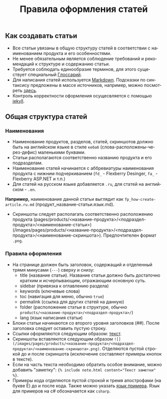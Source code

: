 ﻿---
title: Правила оформления статей
sidebar: flexberry-platform_sidebar
keywords: Flexberry Platform
toc: true
permalink: ru/fp_how-create-article.html
folder: products/flexberry-platform/
lang: ru
---

## Как создавать статьи

* Все статьи увязаны в общую структуру статей в соответствии с наименованием продукта и его особенностями. 
* Не менее обязательным является соблюдение требований и рекомендаций к структуре и содержанию статьи.
* Требуется соблюдать единообразие терминов, для этого существует специальный [Глоссарий](fp_glossary.html).
* Для написания статей используется [Markdown](http://daringfireball.net/projects/markdown/).  Подсказки по синтаксису предложены в массе источников, например, можно посмотреть [здесь](http://paulradzkov.com/2014/markdown_cheatsheet/).
* Контроль корректности оформления осущесвляется с помощью [jekyll](http://jekyllrb.com/).

## Общая структура статей

### Наименования
* Наименование продуктов, разделов, статей, скриншотов должно быть на английском языке в стиле `кебаб` (слова-расположены-через-дефис) маленькими буквами.
* Статьи располагаются соответственно названию продукта и его подразделам.
* Наименование статей начинается с аббревиатуры наименования продукта с нижним подчеркиванием (`fd_` - Flexberry Desinger, `fa_` - Flexberry ASP.NET и т.п.)
* Для статей на русском языке добавляется `.ru`, для статей на английском - `.en`. 

__Например,__ наименование данной статьи выглядит как `fp_how-create-article.ru.md` (продукт_название-статьи.язык.md).

* Скриншоты следует располагать соответственно расположению продукта (pages/products/<название-продукта>/<подраздел-продукта>/<наименование-статьи>)(/images/pages/products/<название-продукта>/<подраздел-продукта>/<наименование-скриншота>). Предпочтителен формат `.png`.

### Правила оформления

* На странице должен быть заголовок, содержащий и отделенный трямя минусами (`---`) сверху и снизу:
  * title (название статьи). Название статьи должно быть достаточно кратким и исчерпывающим, отражающим основную суть.
  * sidebar (привязка к оглавлению раздела)
  * keywords (ключевые слова)
  * toc (навигация для меню, обычно `true`)
  * permalink (ссылка для других статей на данную)
  * folder (расположение статьи в структуре, обычно `products/<название-продукта>/<подраздел-продукта>/`)
  * lang (язык написания статьи)
* Блоки статьи начинаются со второго уровня заголовков (##). После заголовка следует оставить пустую строку.
* Ссылки оформляются следующим образом: [текст](ссылка).
* Скриншоты вставляются следующим образом `![](/images/pages/products/<название-продукта>/<подраздел-продукта>/<наименование-скриншота>.png)`. Отделяются пустой строкой до и после скриншота (исключение составляют примеры кнопок в тексте).
* Если на часть текста необходимо обратить особое внимание, можно добавить "заметку": `{% include note.html content="Текст заметки" %}`.
* Примеры кода отделяются пустой строкой и тремя апострофами (на букве Ё) до и после кода. Также можно указать [язык примера](http://idratherbewriting.com/documentation-theme-jekyll/mydoc_syntax_highlighting.html#available-lexers).  Язык для примеров на c# обозначается как `csharp`.


















